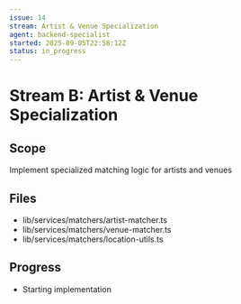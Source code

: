 ```yaml
---
issue: 14
stream: Artist & Venue Specialization
agent: backend-specialist
started: 2025-09-05T22:58:12Z
status: in_progress
---
```


# Stream B: Artist & Venue Specialization

## Scope
Implement specialized matching logic for artists and venues

## Files
- lib/services/matchers/artist-matcher.ts
- lib/services/matchers/venue-matcher.ts
- lib/services/matchers/location-utils.ts

## Progress
- Starting implementation